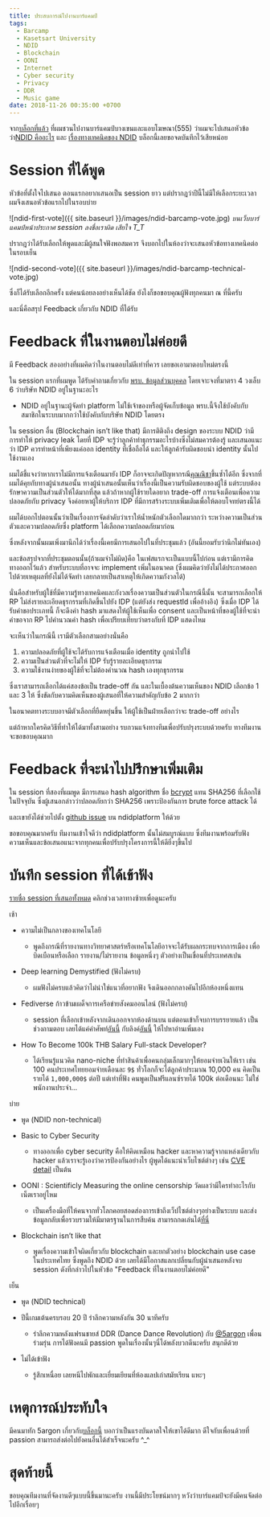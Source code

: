 ```yaml
---
title: ประสบการณ์ไปงานบาร์แคมป์
tags:
  - Barcamp
  - Kasetsart University
  - NDID
  - Blockchain
  - OONI
  - Internet
  - Cyber security
  - Privacy
  - DDR
  - Music game
date: 2018-11-26 00:35:00 +0700
---
```


จาก[บล็อกที่แล้ว][barcamp-promote] ที่ผมชวนไปงานบาร์แคมป์บางเขนและแอบโฆษณา(555) 
ว่าผมจะไปเสนอหัวข้อว่า[NDID คืออะไร][non_technical] และ [เรื่องทางเทคนิคของ NDID][technical]
บล็อกนี้เลยขอจดบันทึกไว้เสียหน่อย

Session ที่ได้พูด
====

หัวข้อที่ตั้งใจไปเสนอ ตอนแรกอยากเสนอเป็น session ยาว
แต่ปรากฎว่าปีนี้ไม่มีให้เลือกระยะเวลา ผมจึงเสนอหัวข้อแรกไปในรอบบ่าย

![ndid-first-vote]({{ site.baseurl }}/images/ndid-barcamp-vote.jpg)
*บนเว็บบาร์แคมป์หน้าประกาศ session ลงชื่อเราผิด เสียใจ T_T*

ปรากฎว่าได้รับเลือกให้พูดและมีผู้สนใจฟังพอสมควร จึงบอกไปในห้องว่าจะเสนอหัวข้อทางเทคนิคต่อในรอบเย็น

![ndid-second-vote]({{ site.baseurl }}/images/ndid-barcamp-technical-vote.jpg)

ซึ่งก็ได้รับเลือกอีกครั้ง แต่คนน้อยลงอย่างเห็นได้ชัด ยังไงก็ขอขอบคุณผู้ฟังทุกคนมา ณ ที่นี้ครับ

และนี่คือสรุป Feedback เกี่ยวกับ NDID ที่ได้รับ

Feedback ที่ในงานตอบไม่ค่อยดี
====

มี Feedback สองอย่างที่ผมคิดว่าในงานตอบไม่ดีเท่าที่ควร เลยขอเอามาตอบใหม่ตรงนี้

ใน session แรกที่ผมพูด ได้รับคำถามเกี่ยวกับ [พรบ. ข้อมูลส่วนบุคคล][privacy-law] 
โดยเจาะจงที่มาตรา 4 วงเล็บ 6 ว่าบริษัท NDID อยู่ในฐานะอะไร

- NDID อยู่ในฐานะผู้จัดทำ platform ไม่ใช้เจ้าของหรือผู้จัดเก็บข้อมูล 
พรบ.นี้จึงใช้บังคับกับสมาชิกในระบบมากกว่าใช้บังคับกับบริษัท NDID โดยตรง

ใน session อื่น (Blockchain isn’t like that) 
มีการติติงถึง design ของระบบ NDID ว่ามีการทำให้ privacy leak
โดยที่ IDP จะรู้ว่าลูกค้าทำธุกรรมอะไรบ้างซึ่งไม่สมควรต้องรู้
และเสนอแนะว่า IDP ควรทำหน้าที่เพียงแค่ออก identity ที่เชื่อถือได้
และให้ลูกค้ารับผิดชอบนำ identity นั้นไปใช้งานเอง

ผมได้ชี้แจงว่าหากเราไม่มีการแจ้งเตือนมายัง IDP ก็อาจจะเกิดปัญหากรณี[คุณณิชา][nicha]ขึ้นซ้ำได้อีก
ซึ่งจากที่ผมได้คุยกับทางผู้นำเสนอนั้น ทางผู้นำเสนอนั้นเห็นว่าเรื่องนี้เป็นความรับผิดชอบของผู้ใช้ 
แต่ระบบต้องรักษาความเป็นส่วนตัวให้ได้มากที่สุด
แล้วถ้าหากผู้ใช้รายใดอยาก trade-off การแจ้งเตือนเพื่อความปลอดภัยกับ privacy 
จึงค่อยหาผู้ให้บริการ IDP ที่มีการสร้างระบบเพิ่มเติมเพื่อให้ตอบโจทย์ตรงนี้ได้

ผมได้บอกไปตอนนั้นว่าเป็นเรื่องการจัดลำดับว่าเราให้น้ำหนักตัวเลือกใดมากกว่า 
ระหว่างความเป็นส่วนตัวและความปลอดภัยซึ่ง platform ได้เลือกความปลอดภัยมาก่อน

ซึ่งหลังจากนั้นผมเพิ่งมานึกได้ว่าเรื่องนี้เคยมีการเสนอไปในที่ประชุมแล้ว (อันนี้ยอมรับว่านึกไม่ทันเอง)

และข้อสรุปจากที่ประชุมตอนนั้น(ถ้าผมจำไม่ผิด)คือ ในเฟสแรกจะเป็นแบบนี้ไปก่อน
แต่เรามีการคิดทางออกไว้แล้ว สำหรับระบบที่อาจจะ implement เพิ่มในอนาคต
(ซึ่งผมคิดว่ายังไม่ได้ประกาศออกไปด้วยเหตุผลที่ยังไม่ได้จัดทำ เลยกลายเป็นสาเหตุให้เกิดความกังวลได้)

นั่นคือสำหรับผู้ใช้ที่มีความรู้ทางเทคนิคและกังวลเรื่องความเป็นส่วนตัวในกรณีนี้นั้น
จะสามารถเลือกให้ RP ไม่ส่งรายละเอียดธุรกรรมที่เกิดขึ้นไปยัง IDP (แต่ยังส่ง requestId เพื่ออ้างอิง)
ซึ่งเมื่อ IDP ได้รับคำขอประเภทนี้ ก็จะดึงค่า hash มาแสดงให้ผู้ใช้เห็นเพื่อ consent
และเป็นหน้าที่ของผู้ใช้ที่จะนำคำขอจาก RP ไปคำนวณค่า hash เพื่อเปรียบเทียบว่าตรงกับที่ IDP แสดงไหม

จะเห็นว่าในกรณีนี้ เรามีตัวเลือกสามอย่างนั่นคือ
1. ความปลอดภัยที่ผู้ใช้จะได้รับการแจ้งเตือนเมื่อ identity ถูกนำไปใช้
2. ความเป็นส่วนตัวที่จะไม่ให้ IDP รับรู้รายละเอียดธุรกรรม
3. ความใช้งานง่ายของผู้ใช้ที่จะไม่ต้องคำนวณ hash เองทุกธุรกรรม

ซึ่งเราสามารถเลือกได้แค่สองข้อเป็น trade-off กัน 
และในเบื้องต้นความเห็นของ NDID เลือกข้อ 1 และ 3 ให้
ซึ่งขัดกับความคิดเห็นของผู้เสนอที่ให้ความสำคัญกับข้อ 2 มากกว่า

ในอนาคตทางระบบอาจมีตัวเลือกที่ยืดหยุ่นขึ้น ให้ผู้ใช้เป็นฝ่ายเลือกว่าจะ trade-off อย่างไร

แต่ถ้าหากใครคิดวิธีที่ทำให้ได้มาทั้งสามอย่าง
รบกวนแจ้งทางทีมเพื่อปรับปรุงระบบด้วยครับ ทางทีมงานจะขอขอบคุณมาก

Feedback ที่จะนำไปปรึกษาเพิ่มเติม
====

ใน session ที่สองที่ผมพูด มีการเสนอ hash algorithm ชื่อ [bcrypt][bcrypt] แทน SHA256 ที่เลือกใช้ในปัจจุบัน
ซึ่งผู้เสนอกล่าวว่าปลอดภัยกว่า SHA256 เพราะป้องกันการ brute force attack ได้

และเขายังได้ช่วยไปตั้ง [github issue][hash-issue] บน ndidplatform ให้ด้วย

ขอขอบคุณมากครับ ทีมงานเข้าใจดีว่า ndidplatform นั้นไม่สมบูรณ์แบบ
ซึ่งทีมงานพร้อมรับฟังความเห็นและข้อเสนอแนะจากทุกคนเพื่อปรับปรุงโครงการนี้ให้ดียิ่งๆขึ้นไป

บันทึก session ที่ได้เข้าฟัง
====

[รายชื่อ session ที่เสนอทั้งหมด][sessions] คลิกช่วงเวลาทางซ้ายเพื่อดูนะครับ

เช้า
- ความไม่เป็นกลางของเทคโนโลยี
  - พูดถึงกรณีที่รายงานทางวิทยาศาสตร์หรือเทคโนโลยีอาจจะได้รับผลกระทบจากการเมือง
เพื่อบิดเบือนหรือเลือก รายงาน/ไม่รายงาน ข้อมูลหนึ่งๆ ตัวอย่างเป็นเขื่อนที่ประเทศสเปน

- Deep learning Demystified (ฟังไม่ครบ)
  - ผมฟังไม่ครบแล้วคิดว่าไม่น่าใช่แนวที่อยากฟัง จึงเดินออกกลางคันไปอีกห้องหนึ่งแทน

- Fediverse ก้าวข้ามเผด็จการเครือข่ายสังคมออนไลน์ (ฟังไม่ครบ)
  - session ที่เลือกเข้าหลังจากเดินออกจากห้องด้านบน
แต่ตอนเข้าก็จบการบรรยายแล้ว เป็นช่วงถามตอบ
เลยได้แค่คำศัพท์[อันนี้][fediverse] กับลิงค์[อันนี้][mastodon] ให้ไปหาอ่านเพิ่มเอง

- How To Become 100k THB Salary Full-stack Developer?
  - ได้เรียนรู้แนวคิด nano-niche ที่ทำสินค้าเพื่อคนกลุ่มเล็กมากๆให้ยอมจ่ายเงินให้เรา
เช่น 100 คนประเทศไทยยอมจ่ายเดือนละ `9$` ทั่วโลกก็จะได้ลูกค้าประมาณ 10,000 คน
คิดเป็นรายได้ `1,000,000$` ต่อปี แต่เท่าที่ฟัง คนพูดเป็นฟรีแลนซ์รายได้ 100k ต่อเดือนนะ ไม่ใช่พนักงานประจำ...

บ่าย
- พูด (NDID non-technical)

- Basic to Cyber Security
  - ทางออกเพื่อ cyber security คือให้คิดเหมือน hacker และหาความรู้จากแหล่งเดียวกับ hacker
แล้วเราจะรู้เองว่าควรป้องกันอย่างไร ผู้พูดได้แนะนำเว็บไซต์ต่างๆ เช่น [CVE detail][cve-detail] เป็นต้น 

- OONI : Scientificly Measuring the online censorship วัดผลว่ามีใครทำอะไรกับเน็ตเราอยู่ไหม
  - เป็นเครื่องมือที่ให้คนจากทั่วโลกคอยสอดส่องการเข้าถึงเว็ปไซต์ต่างๆอย่างเป็นระบบ
และส่งข้อมูลกลับเพื่อรวบรวมให้มีมาตรฐานในการสืบค้น สามารถกดเล่นได้[ที่นี่][ooni]

- Blockchain isn’t like that
  - พูดเรื่องความเข้าใจผิดเกี่ยวกับ blockchain และยกตัวอย่าง blockchain use case ในประเทศไทย
ซึ่งพูดถึง NDID ด้วย เลยได้มีโอกาสแลกเปลี่ยนกับผู้นำเสนอหลังจบ session ดังที่กล่าวไปในหัวข้อ
"Feedback ที่ในงานตอบไม่ค่อยดี"

เย็น
- พูด (NDID technical)

- ปีนี้เกมเต้นครบรอบ 20 ปี รำลึกความหลังกัน 30 นาทีครับ
  - รำลึกความหลังแฟรนชายส์ DDR (Dance Dance Revolution) กับ [@5argon][sargon-twitter] เพื่อนร่วมรุ่น
การได้ฟังคนมี passion พูดในเรื่องนั้นๆนี่ได้พลังบวกดีนะครับ สนุกดีด้วย

- ไม่ได้เข้าฟัง
  - รู้สึกเหนื่อย เลยหนีไปพักและเยี่ยมเยียนที่ห้องแลปเก่าสมัยเรียน แหะๆ

เหตุการณ์ประทับใจ
====

มีคนมาทัก 5argon เกี่ยวกับ[บล็อกนี้][sargon-blog] บอกว่าเป็นแรงบันดาลใจให้เขาได้ดีมาก
ดีใจกับเพื่อนด้วยที่ passion สามารถส่งต่อไปยังคนอื่นได้สำเร็จนะครับ ^_^

สุดท้ายนี้
====

ขอบคุณทีมงานที่จัดงานดีๆแบบนี้ขึ้นมานะครับ งานนี้มีประโยชน์มากๆ หวังว่าบาร์แคมป์จะยังมีคนจัดต่อไปอีกเรื่อยๆ

[barcamp-promote]: /2018/11/18/barcamp-promote.html
[non_technical]: /2018/10/14/introduction-ndid.html
[technical]: /2018/10/27/technical-ndid.html
[fediverse]: //en.wikipedia.org/wiki/Fediverse
[mastodon]: //joinmastodon.org/
[ooni]: //explorer.ooni.io/world/ 
[sargon-blog]: //gametorrahod.com/@5argon
[sessions]: //2018.barcampbangkhen.org/sessions
[hash-issue]: //github.com/ndidplatform/api/issues/40
[privacy-law]: //thainetizen.org/wp-content/uploads/2018/09/data-protection-bill-201809.pdf
[bcrypt]: //en.wikipedia.org/wiki/Bcrypt
[nicha]: //www.posttoday.com/social/general/535367
[cve-detail]: //www.cvedetails.com/
[sargon-twitter]: //twitter.com/5argon